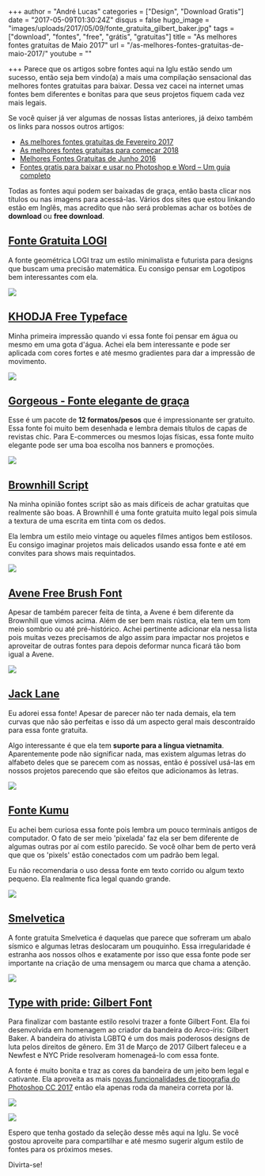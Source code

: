 +++
author = "André Lucas"
categories = ["Design", "Download Gratis"]
date = "2017-05-09T01:30:24Z"
disqus = false
hugo_image = "images/uploads/2017/05/09/fonte_gratuita_gilbert_baker.jpg"
tags = ["download", "fontes", "free", "grátis", "gratuitas"]
title = "As melhores fontes gratuitas de Maio 2017"
url = "/as-melhores-fontes-gratuitas-de-maio-2017/"
youtube = ""

+++
Parece que os artigos sobre fontes aqui na Iglu estão sendo um sucesso, então seja bem vindo(a) a mais uma compilação sensacional das melhores fontes gratuitas para baixar. Dessa vez cacei na internet umas fontes bem diferentes e bonitas para que seus projetos fiquem cada vez mais legais.

Se você quiser já ver algumas de nossas listas anteriores, já deixo também os links para nossos outros artigos:

* <a href="https://www.igluonline.com/melhores-fontes-gratuitas-de-fevereiro-2017/" target="_blank" rel="noopener">As melhores fontes gratuitas de Fevereiro 2017</a>
* <a href="https://www.igluonline.com/melhores-fontes-gratuitas-para-comecar-2018/" target="_blank" rel="noopener">As melhores fontes gratuitas para começar 2018</a>
* <a href="https://www.igluonline.com/melhores-fontes-gratuitas-de-junho-2016/" target="_blank" rel="noopener">Melhores Fontes Gratuitas de Junho 2016</a>
* <a href="https://www.igluonline.com/fontes-gratis-para-baixar-e-usar-no-photoshop-e-word-um-guia-completo/" target="_blank" rel="noopener">Fontes gratis para baixar e usar no Photoshop e Word – Um guia completo</a>

Todas as fontes aqui podem ser baixadas de graça, então basta clicar nos títulos ou nas imagens para acessá-las. Vários dos sites que estou linkando estão em Inglês, mas acredito que não será problemas achar os botões de **download** ou **free download**.

## <a href="https://www.behance.net/gallery/51418479/Free-Font-LOGI-Sans-Serif-Geometric-inspired-Font" target="_blank" rel="noopener">Fonte Gratuita LOGI</a>

A fonte geométrica LOGI traz um estilo minimalista e futurista para designs que buscam uma precisão matemática. Eu consigo pensar em Logotipos bem interessantes com ela.

<a href="https://www.behance.net/gallery/51418479/Free-Font-LOGI-Sans-Serif-Geometric-inspired-Font" target="_blank" rel="noopener"><img src="images/uploads/2017/05/09/fonte_gratuita_logi.jpg" class=" forestry--none" style="float: none;"></a>

## <a href="https://www.behance.net/gallery/51460525/Free-Font-KHODJA" target="_blank" rel="noopener">KHODJA Free Typeface</a>

Minha primeira impressão quando vi essa fonte foi pensar em água ou mesmo em uma gota d'água. Achei ela bem interessante e pode ser aplicada com cores fortes e até mesmo gradientes para dar a impressão de movimento.

<a href="https://www.behance.net/gallery/51460525/Free-Font-KHODJA" target="_blank" rel="noopener"><img src="images/uploads/2017/05/09/fonte_de_graca_khodja.jpg" class=" forestry--none" style="float: none;"></a>

## <a href="https://freebiesbug.com/free-fonts/gorgeous-free-elegant-typeface/" target="_blank" rel="noopener">Gorgeous - Fonte elegante de graça</a>

Esse é um pacote de **12 formatos/pesos** que é impressionante ser gratuito. Essa fonte foi muito bem desenhada e lembra demais títulos de capas de revistas chic. Para E-commerces ou mesmos lojas físicas, essa fonte muito elegante pode ser uma boa escolha nos banners e promoções.

<a href="https://freebiesbug.com/free-fonts/gorgeous-free-elegant-typeface/" target="_blank" rel="noopener"><img src="images/uploads/2017/05/09/free_font_gorgeous.jpg" class=" forestry--none" style="float: none;"></a>

## <a href="https://pixelbuddha.net/freebie/brownhill-script" target="_blank" rel="noopener">Brownhill Script</a>

Na minha opinião fontes script são as mais difíceis de achar gratuitas que realmente são boas. A Brownhill é uma fonte gratuita muito legal pois simula a textura de uma escrita em tinta com os dedos.

Ela lembra um estilo meio vintage ou aqueles filmes antigos bem estilosos. Eu consigo imaginar projetos mais delicados usando essa fonte e até em convites para shows mais requintados.

<a href="https://pixelbuddha.net/freebie/brownhill-script" target="_blank" rel="noopener"><img src="images/uploads/2017/05/09/fonte_gratuita_brownhill_script.jpg" class=" forestry--none" style="float: none;"></a>

## <a href="http://wildtype.design/product/avene-free-brush-font/" target="_blank" rel="noopener">Avene Free Brush Font</a>

Apesar de também parecer feita de tinta, a Avene é bem diferente da Brownhill que vimos acima. Além de ser bem mais rústica, ela tem um tom meio sombrio ou até pré-histórico. Achei pertinente adicionar ela nessa lista pois muitas vezes precisamos de algo assim para impactar nos projetos e aproveitar de outras fontes para depois deformar nunca ficará tão bom igual a Avene.

<a href="http://wildtype.design/product/avene-free-brush-font/" target="_blank" rel="noopener"><img src="images/uploads/2017/05/09/avene_fonte_gratuita_download.jpg" class=" forestry--none" style="float: none;"></a>

## <a href="https://www.behance.net/gallery/51805907/Jack-Lane-Free-Typeface" target="_blank" rel="noopener">Jack Lane</a>

Eu adorei essa fonte! Apesar de parecer não ter nada demais, ela tem curvas que não são perfeitas e isso dá um aspecto geral mais descontraído para essa fonte gratuita.

Algo interessante é que ela tem **suporte para a língua vietnamita**. Aparentemente pode não significar nada, mas existem algumas letras do alfabeto deles que se parecem com as nossas, então é possível usá-las em nossos projetos parecendo que são efeitos que adicionamos às letras.

<a href="https://www.behance.net/gallery/51805907/Jack-Lane-Free-Typeface" target="_blank" rel="noopener"><img src="images/uploads/2017/05/09/fonte_de_graca_jack_lane.jpg" class=" forestry--none" style="float: none;"></a>

## <a href="https://www.behance.net/gallery/52195457/Kumu-Font-Free-Download" target="_blank" rel="noopener">Fonte Kumu</a>

Eu achei bem curiosa essa fonte pois lembra um pouco terminais antigos de computador. O fato de ser meio 'pixelada' faz ela ser bem diferente de algumas outras por aí com estilo parecido. Se você olhar bem de perto verá que que os 'pixels' estão conectados com um padrão bem legal.

Eu não recomendaria o uso dessa fonte em texto corrido ou algum texto pequeno. Ela realmente fica legal quando grande.

<a href="https://www.behance.net/gallery/52195457/Kumu-Font-Free-Download" target="_blank" rel="noopener"><img src="images/uploads/2017/05/09/kumu_fonte_gratuita.jpg" class=" forestry--none" style="float: none;"></a>

## <a href="http://tholman.com/smelvetica/" target="_blank" rel="noopener">Smelvetica</a>

A fonte gratuita Smelvetica é daquelas que parece que sofreram um abalo sísmico e algumas letras deslocaram um pouquinho. Essa irregularidade é estranha aos nossos olhos e exatamente por isso que essa fonte pode ser importante na criação de uma mensagem ou marca que chama a atenção.

<a href="http://tholman.com/smelvetica/" target="_blank" rel="noopener"><img src="images/uploads/2017/05/09/smelvetica_fonte_de_graca.jpg" class=" forestry--none" style="float: none;"></a>

## <a href="https://www.typewithpride.com/" target="_blank" rel="noopener">Type with pride: Gilbert Font</a>

Para finalizar com bastante estilo resolvi trazer a fonte Gilbert Font. Ela foi desenvolvida em homenagem ao criador da bandeira do Arco-íris: Gilbert Baker. A bandeira do ativista LGBTQ é um dos mais poderosos designs de luta pelos direitos de gênero. Em 31 de Março de 2017 Gilbert faleceu e a Newfest e NYC Pride resolveram homenageá-lo com essa fonte.

A fonte é muito bonita e traz as cores da bandeira de um jeito bem legal e cativante. Ela aproveita as mais [novas funcionalidades de tipografia do Photoshop CC 2017](https://www.igluonline.com/o-que-ha-de-novo-no-photoshop-2017/) então ela apenas roda da maneira correta por lá.

<a href="https://www.typewithpride.com/" target="_blank" rel="noopener"><img src="images/uploads/2017/05/09/gilbert_fonte_gratuita.gif" class=" forestry--none" style="float: none;"></a>

<a href="https://www.typewithpride.com/" target="_blank" rel="noopener"><img src="images/uploads/2017/05/09/fonte_gratuita_gilbert_baker.jpg" class=" forestry--none" style="float: none;"></a>

Espero que tenha gostado da seleção desse mês aqui na Iglu. Se você gostou aproveite para compartilhar e até mesmo sugerir algum estilo de fontes para os próximos meses.

Divirta-se!